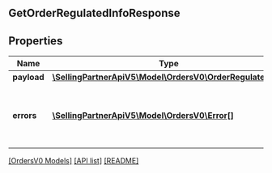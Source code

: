 ## GetOrderRegulatedInfoResponse

## Properties

Name | Type | Description | Notes
------------ | ------------- | ------------- | -------------
**payload** | [**\SellingPartnerApiV5\Model\OrdersV0\OrderRegulatedInfo**](OrderRegulatedInfo.md) |  | [optional]
**errors** | [**\SellingPartnerApiV5\Model\OrdersV0\Error[]**](Error.md) | A list of error responses returned when a request is unsuccessful. | [optional]

[[OrdersV0 Models]](../) [[API list]](../../Api) [[README]](../../../README.md)
